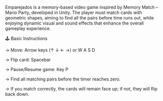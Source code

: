 Emparejados is a memory-based video game inspired by Memory Match – Mario Party, developed in Unity.
The player must match cards with geometric shapes, aiming to find all the pairs before time runs out, while enjoying dynamic visual and sound effects that enhance the overall gameplay experience.

🕹️ Basic Instructions

  -> Move: Arrow keys (↑ ↓ ← →) or W A S D

  -> Flip card: Spacebar

  -> Pause/Resume game: Key P

  -> Find all matching pairs before the timer reaches zero.

  -> If you match correctly, the cards will remain face up; if not, they will flip back down.
